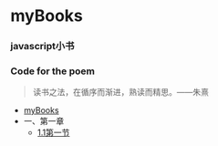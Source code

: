 # myBooks

### javascript小书

### Code for the poem

> 读书之法，在循序而渐进，熟读而精思。——朱熹

* [myBooks](README.md)
* 一、第一章
  * [1.1第一节](模块化/1.1-di-yi-jie.md)



